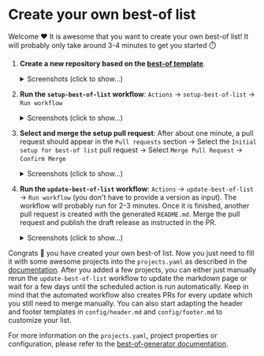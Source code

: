 # Create your own best-of list

Welcome ❤️ It is awesome that you want to create your own best-of list! It will probably only take around 3-4 minutes to get you started ⏱️

1. **Create a new repository based on the [best-of template](https://github.com/best-of-lists/best-of/generate)**.
    <details>
    <summary>Screenshots (click to show...)</summary>

    ![](./template/docs/images/1-use-template-repo-framed.png)
    ![](./template/docs/images/2-create-new-repo-framed.png)

    </details>
2. **Run the `setup-best-of-list` workflow**: `Actions` -> `setup-best-of-list` -> `Run workflow`
    <details>
    <summary>Screenshots (click to show...)</summary>

    ![](./template/docs/images/3-run-setup-workflow-framed.png)

    </details>
3. **Select and merge the setup pull request**: After about one minute, a pull request should appear in the `Pull requests` section -> Select the `Initial setup for best-of list` pull request -> Select `Merge Pull Request` -> `Confirm Merge`
    <details>
    <summary>Screenshots (click to show...)</summary>

    ![](./template/docs/images/4-select-setup-pr-framed.png)
    ![](./template/docs/images/5-merge-setup-pr-framed.png)

    </details>
4. **Run the `update-best-of-list` workflow**: `Actions` -> `update-best-of-list` -> `Run workflow` (you don't have to provide a version as input). The workflow will probably run for 2-3 minutes. Once it is finished, another pull request is created with the generated `README.md`. Merge the pull request and publish the draft release as instructed in the PR.
    <details>
    <summary>Screenshots (click to show...)</summary>

    ![](./template/docs/images/6-run-update-workflow-framed.png)
    ![](./template/docs/images/7-merge-update-pr-framed.png)

    </details>

Congrats 🎉 you have created your own best-of list. Now you just need to fill it with some awesome projects into the `projects.yaml` as described in the [documentation](https://github.com/best-of-lists/best-of-generator#projects). After you added a few projects, you can either just manually rerun the `update-best-of-list` workflow to update the markdown page or wait for a few days until the scheduled action is run automatically. Keep in mind that the automated workflow also creates PRs for every update which you still need to merge manually. You can also start adapting the header and footer templates in `config/header.md` and `config/footer.md` to customize your list.

For more information on the `projects.yaml`, project properties or configuration, please refer to the [best-of-generator documentation](https://github.com/best-of-lists/best-of-generator#documentation).